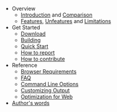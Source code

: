  - Overview
     - [Introduction](https://github.com/coolwanglu/pdf2htmlEX/wiki/Introduction) and [Comparison](https://github.com/coolwanglu/pdf2htmlEX/wiki/Comparison)
     - [Features](https://github.com/coolwanglu/pdf2htmlEX/wiki/Feature-List), [Unfeatures](https://github.com/coolwanglu/pdf2htmlEX/wiki/Unfeatures) and [Limitations](https://github.com/coolwanglu/pdf2htmlEX/wiki/Limitations)
 - Get Started
     - [Download](https://github.com/coolwanglu/pdf2htmlEX/wiki/Download)
     - [Building](https://github.com/coolwanglu/pdf2htmlEX/wiki/Building) 
     - [Quick Start](https://github.com/coolwanglu/pdf2htmlEX/wiki/QuickStart)
     - [How to report](https://github.com/coolwanglu/pdf2htmlEX/wiki/How-to-report)
     - [How to contribute](https://github.com/coolwanglu/pdf2htmlEX/wiki/Contribute)
 - Reference
     - [Browser Requirements](https://github.com/coolwanglu/pdf2htmlEX/wiki/Browser-Requirements)
     - [FAQ](https://github.com/coolwanglu/pdf2htmlEX/wiki/FAQ)
     - [Command Line Options](https://github.com/coolwanglu/pdf2htmlEX/wiki/Command-line)
     - [Customizing Output](https://github.com/coolwanglu/pdf2htmlEX/wiki/Customizing-Output)
     - [Optimization for Web](https://github.com/coolwanglu/pdf2htmlEX/wiki/Optimization-for-Web)
 - [Author's words](https://github.com/coolwanglu/pdf2htmlEX/wiki/Author%27s-Words)